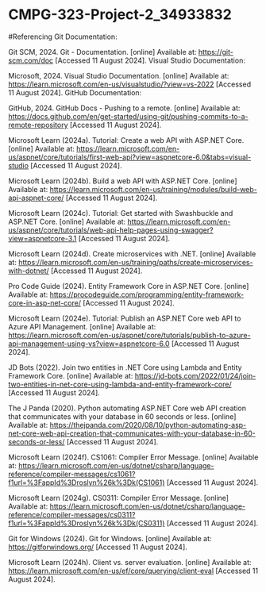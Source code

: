 # CMPG-323-Project-2_34933832
#Referencing
Git Documentation:

Git SCM, 2024. Git - Documentation. [online] Available at: https://git-scm.com/doc [Accessed 11 August 2024].
Visual Studio Documentation:

Microsoft, 2024. Visual Studio Documentation. [online] Available at: https://learn.microsoft.com/en-us/visualstudio/?view=vs-2022 [Accessed 11 August 2024].
GitHub Documentation:

GitHub, 2024. GitHub Docs - Pushing to a remote. [online] Available at: https://docs.github.com/en/get-started/using-git/pushing-commits-to-a-remote-repository [Accessed 11 August 2024].

Microsoft Learn (2024a). Tutorial: Create a web API with ASP.NET Core. [online] Available at: https://learn.microsoft.com/en-us/aspnet/core/tutorials/first-web-api?view=aspnetcore-6.0&tabs=visual-studio [Accessed 11 August 2024].

Microsoft Learn (2024b). Build a web API with ASP.NET Core. [online] Available at: https://learn.microsoft.com/en-us/training/modules/build-web-api-aspnet-core/ [Accessed 11 August 2024].

Microsoft Learn (2024c). Tutorial: Get started with Swashbuckle and ASP.NET Core. [online] Available at: https://learn.microsoft.com/en-us/aspnet/core/tutorials/web-api-help-pages-using-swagger?view=aspnetcore-3.1 [Accessed 11 August 2024].

Microsoft Learn (2024d). Create microservices with .NET. [online] Available at: https://learn.microsoft.com/en-us/training/paths/create-microservices-with-dotnet/ [Accessed 11 August 2024].

Pro Code Guide (2024). Entity Framework Core in ASP.NET Core. [online] Available at: https://procodeguide.com/programming/entity-framework-core-in-asp-net-core/ [Accessed 11 August 2024].

Microsoft Learn (2024e). Tutorial: Publish an ASP.NET Core web API to Azure API Management. [online] Available at: https://learn.microsoft.com/en-us/aspnet/core/tutorials/publish-to-azure-api-management-using-vs?view=aspnetcore-6.0 [Accessed 11 August 2024].

JD Bots (2022). Join two entities in .NET Core using Lambda and Entity Framework Core. [online] Available at: https://jd-bots.com/2022/01/24/join-two-entities-in-net-core-using-lambda-and-entity-framework-core/ [Accessed 11 August 2024].

The J Panda (2020). Python automating ASP.NET Core web API creation that communicates with your database in 60 seconds or less. [online] Available at: https://thejpanda.com/2020/08/10/python-automating-asp-net-core-web-api-creation-that-communicates-with-your-database-in-60-seconds-or-less/ [Accessed 11 August 2024].

Microsoft Learn (2024f). CS1061: Compiler Error Message. [online] Available at: https://learn.microsoft.com/en-us/dotnet/csharp/language-reference/compiler-messages/cs1061?f1url=%3FappId%3Droslyn%26k%3Dk(CS1061) [Accessed 11 August 2024].

Microsoft Learn (2024g). CS0311: Compiler Error Message. [online] Available at: https://learn.microsoft.com/en-us/dotnet/csharp/language-reference/compiler-messages/cs0311?f1url=%3FappId%3Droslyn%26k%3Dk(CS0311) [Accessed 11 August 2024].

Git for Windows (2024). Git for Windows. [online] Available at: https://gitforwindows.org/ [Accessed 11 August 2024].

Microsoft Learn (2024h). Client vs. server evaluation. [online] Available at: https://learn.microsoft.com/en-us/ef/core/querying/client-eval [Accessed 11 August 2024].
